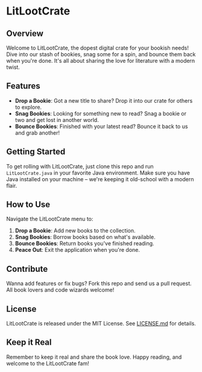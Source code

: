 # LitLootCrate

## Overview
Welcome to LitLootCrate, the dopest digital crate for your bookish needs! Dive into our stash of bookies, snag some for a spin, and bounce them back when you're done. It's all about sharing the love for literature with a modern twist.

## Features
- **Drop a Bookie**: Got a new title to share? Drop it into our crate for others to explore.
- **Snag Bookies**: Looking for something new to read? Snag a bookie or two and get lost in another world.
- **Bounce Bookies**: Finished with your latest read? Bounce it back to us and grab another!

## Getting Started
To get rolling with LitLootCrate, just clone this repo and run `LitLootCrate.java` in your favorite Java environment. Make sure you have Java installed on your machine – we're keeping it old-school with a modern flair.

## How to Use
Navigate the LitLootCrate menu to:
1. **Drop a Bookie**: Add new books to the collection.
2. **Snag Bookies**: Borrow books based on what's available.
3. **Bounce Bookies**: Return books you've finished reading.
4. **Peace Out**: Exit the application when you're done.

## Contribute
Wanna add features or fix bugs? Fork this repo and send us a pull request. All book lovers and code wizards welcome!

## License
LitLootCrate is released under the MIT License. See [LICENSE.md](src/LICENSE.md) for details.
## Keep it Real
Remember to keep it real and share the book love. Happy reading, and welcome to the LitLootCrate fam!
